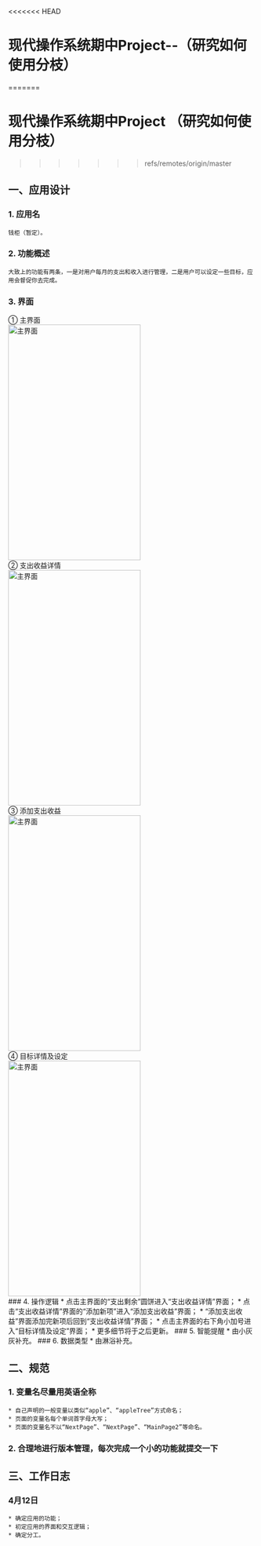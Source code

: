 <<<<<<< HEAD
# 现代操作系统期中Project--（研究如何使用分枝）
=======
# 现代操作系统期中Project （研究如何使用分枝）
>>>>>>> refs/remotes/origin/master

## 一、应用设计
### 1. 应用名
    钱柜（暂定）。
### 2. 功能概述
    大致上的功能有两条，一是对用户每月的支出和收入进行管理，二是用户可以设定一些目标，应用会督促你去完成。
### 3. 界面
<link href="//cdn.bootcss.com/bootstrap/4.0.0-alpha.2/css/bootstrap.css" rel="stylesheet">
<div class="row">
  <div class="col-xs-6 col-sm-3">
      ① 主界面<br />
      <img src="http://liuren.link/images/main.png" class="img-thumbnail" width = "270" height = "480" alt="主界面" align=center />
  </div>
  <div class="col-xs-6 col-sm-3">
      ② 支出收益详情<br />
      <img src="http://liuren.link/images/expence.png" class="img-thumbnail" width = "270" height = "480" alt="主界面" align=center />
  </div>
  <div class="col-xs-6 col-sm-3">
      ③ 添加支出收益<br />
      <img src="http://liuren.link/images/add.png" class="img-thumbnail" width = "270" height = "480" alt="主界面" align=center />
  </div>
  <div class="col-xs-6 col-sm-3">
      ④ 目标详情及设定<br />
      <img src="http://liuren.link/images/goal.png" class="img-thumbnail" width = "270" height = "480" alt="主界面" align=center />
  </div>
</div>
### 4. 操作逻辑
    * 点击主界面的“支出剩余”圆饼进入“支出收益详情”界面；
    * 点击“支出收益详情”界面的“添加新项”进入“添加支出收益”界面；
    * “添加支出收益”界面添加完新项后回到“支出收益详情”界面；
    * 点击主界面的右下角小加号进入“目标详情及设定”界面；
    * 更多细节将于之后更新。
### 5. 智能提醒
    * 由小灰灰补充。
### 6. 数据类型
    * 由淋浴补充。

## 二、规范
### 1. 变量名尽量用英语全称
    * 自己声明的一般变量以类似“apple”、“appleTree”方式命名；
    * 页面的变量名每个单词首字母大写；
    * 页面的变量名不以“NextPage”、“NextPage”、“MainPage2”等命名。
### 2. 合理地进行版本管理，每次完成一个小的功能就提交一下

## 三、工作日志
### 4月12日
    * 确定应用的功能；
    * 初定应用的界面和交互逻辑；
    * 确定分工。